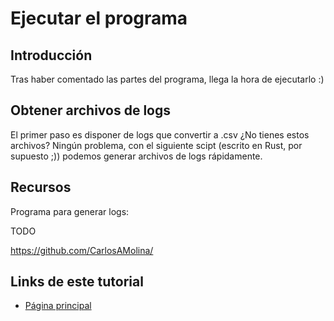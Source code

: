 # Ejecutar el programa


## Introducción 

Tras haber comentado las partes del programa, llega la hora de ejecutarlo :)

## Obtener archivos de logs

El primer paso es disponer de logs que convertir a .csv ¿No tienes estos archivos? Ningún problema, con el siguiente scipt (escrito en Rust, por supuesto ;)) podemos generar archivos de logs rápidamente.

## Recursos

Programa para generar logs:

TODO

<https://github.com/CarlosAMolina/>

## Links de este tutorial

- [Página principal](introduction.html)


